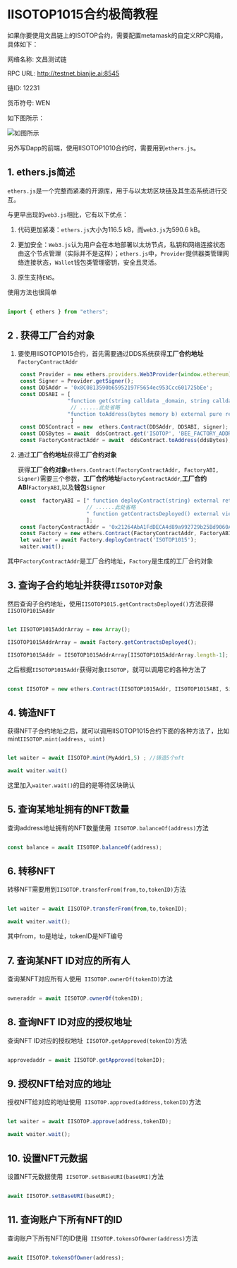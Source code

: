 ﻿#  IISOTOP1015合约极简教程


如果你要使用文昌链上的ISOTOP合约，需要配置metamask的自定义RPC网络，具体如下：

网络名称:   文昌测试链

RPC URL:    http://testnet.bianjie.ai:8545

链ID:   12231

货币符号:   WEN


如下图所示：

![如图所示](https://upload.cc/i1/2022/11/23/2ThL60.png)


另外写Dapp的前端，使用IISOTOP1010合约时，需要用到`ethers.js`。


##  1. ethers.js简述

`ethers.js`是一个完整而紧凑的开源库，用于与以太坊区块链及其生态系统进行交互。

与更早出现的`web3.js`相比，它有以下优点：

1. 代码更加紧凑：`ethers.js`大小为116.5 kB，而`web3.js`为590.6 kB。

2. 更加安全：`Web3.js`认为用户会在本地部署以太坊节点，私钥和网络连接状态由这个节点管理（实际并不是这样）；`ethers.js`中，`Provider`提供器类管理网络连接状态，`Wallet`钱包类管理密钥，安全且灵活。

3. 原生支持`ENS`。

使用方法也很简单

``` js

import { ethers } from "ethers";

```

## 2 . 获得工厂合约对象


1. 要使用IISOTOP1015合约，首先需要通过DDS系统获得**工厂合约地址**`FactoryContractAddr`
```js
    const Provider = new ethers.providers.Web3Provider(window.ethereum);
    const Signer = Provider.getSigner();
    const DDSAddr = '0x8C0813590b65952197F5654ec953Ccc601725bEe';
    const DDSABI = [
                   "function get(string calldata _domain, string calldata _key) external view returns (bytes memory)",
                    // ......此处省略
                   "function toAddress(bytes memory b) external pure returns (address addr)"
                    ]
    const DDSContract = new  ethers.Contract(DDSAddr, DDSABI, signer);
    const DDSBytes = await  ddsContract.get('ISOTOP', 'BEE_FACTORY_ADDRESS');
    const FactoryContractAddr = await  ddsContract.toAddress(ddsBytes);
```

2.  通过**工厂合约地址**获得**工厂合约对象**

    获得**工厂合约对象**`ethers.Contract(FactoryContractAddr, FactoryABI, Signer)`需要三个参数，**工厂合约地址**`FactoryContractAddr`,**工厂合约ABI**`FactoryABI`,以及**钱包**`Signer`

 ```javascript
     const  factoryABI = [" function deployContract(string) external returns (address)",
                          // ......此处省略
                          " function getContractsDeployed() external view returns (address[])"
                          ];
     const FactoryContractAddr = '0x21264AbA1FdDECA4d89a992729b25Bd9060A4beE';
     const Factory = new ethers.Contract(FactoryContractAddr, FactoryABI, Signer);
     let waiter = await Factory.deployContract('ISOTOP1015');
     waiter.wait();
 ```
 其中`FactoryContractAddr`是工厂合约地址，`Factory`是生成的工厂合约对象

##  3. 查询子合约地址并获得`IISOTOP`对象

然后查询子合约地址，使用`IISOTOP1015.getContractsDeployed()`方法获得`IISOTOP1015Addr`

```js

let IISOTOP1015AddrArray = new Array();

IISOTOP1015AddrArray = await Factory.getContractsDeployed();

IISOTOP1015Addr = IISOTOP1015AddrArray[IISOTOP1015AddrArray.length-1];

```

之后根据`IISOTOP1015Addr`获得对象`IISOTOP`，就可以调用它的各种方法了

```js

const IISOTOP = new ethers.Contract(IISOTOP1015Addr, IISOTOP1015ABI, Signer);

```

##  4. 铸造NFT

获得NFT子合约地址之后，就可以调用IISOTOP1015合约下面的各种方法了，比如mint`IISOTOP.mint(address, uint) `

```js

let waiter = await IISOTOP.mint(MyAddr1,5) ; //铸造5个nft

await waiter.wait()

```

这里加入`waiter.wait()`的目的是等待区块确认

##  5. 查询某地址拥有的NFT数量

查询address地址拥有的NFT数量使用` IISOTOP.balanceOf(address)`方法

```js

const balance = await IISOTOP.balanceOf(address);

```

##  6. 转移NFT

转移NFT需要用到`IISOTOP.transferFrom(from,to,tokenID)`方法

```js

let waiter = await IISOTOP.transferFrom(from,to,tokenID);

await waiter.wait();

```

其中from，to是地址，tokenID是NFT编号

##  7. 查询某NFT ID对应的所有人

查询某NFT对应所有人使用` IISOTOP.ownerOf(tokenID)`方法

```js

owneraddr = await IISOTOP.ownerOf(tokenID);

```

##  8. 查询NFT ID对应的授权地址

查询NFT ID对应的授权地址` IISOTOP.getApproved(tokenID)`方法

```js

approvedaddr = await IISOTOP.getApproved(tokenID);

```

## 9. 授权NFT给对应的地址

授权NFT给对应的地址使用` IISOTOP.approved(address,tokenID)`方法

```js

let waiter = await IISOTOP.approve(address,tokenID);

await waiter.wait();

```

##  10. 设置NFT元数据

设置NFT元数据使用` IISOTOP.setBaseURI(baseURI)`方法

```js

await IISOTOP.setBaseURI(baseURI);

```

##  11. 查询账户下所有NFT的ID

查询账户下所有NFT的ID使用` IISOTOP.tokensOfOwner(address)`方法

```js

await IISOTOP.tokensOfOwner(address);

```
